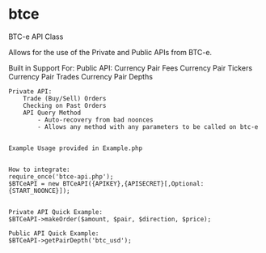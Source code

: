 btce
====

BTC-e API Class


Allows for the use of the Private and Public APIs from BTC-e.

Built in Support For:
	Public API:
		Currency Pair Fees
		Currency Pair Tickers
		Currency Pair Trades
		Currency Pair Depths
		
	Private API:
		Trade (Buy/Sell) Orders
		Checking on Past Orders
		API Query Method
			- Auto-recovery from bad noonces
			- Allows any method with any parameters to be called on btc-e
			
			
	Example Usage provided in Example.php
	
	
	How to integrate:
	require_once('btce-api.php');
	$BTCeAPI = new BTCeAPI({APIKEY},{APISECRET}[,Optional:{START_NOONCE}]);
	
	
	Private API Quick Example:
	$BTCeAPI->makeOrder($amount, $pair, $direction, $price);
	
	Public API Quick Example:
	$BTCeAPI->getPairDepth('btc_usd');
